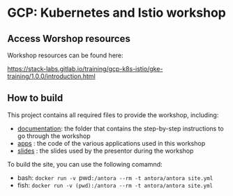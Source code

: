 # GCP: Kubernetes and Istio workshop

## Access Worshop resources

Workshop resources can be found here:

https://stack-labs.gitlab.io/training/gcp-k8s-istio/gke-training/1.0.0/introduction.html

## How to build

This project contains all required files to provide the workshop, including:

* [documentation](documentation): the folder that contains the step-by-step instructions to go through the workshop
* [apps](apps) : the code of the various applications used in this workshop
* [slides](slides) : the slides used by the presentor during the workshop 

To build the site, you can use the following comamnd:
* bash: `docker run -v `pwd`:/antora --rm -t antora/antora site.yml`
* fish: `docker run -v (pwd):/antora --rm -t antora/antora site.yml`  
